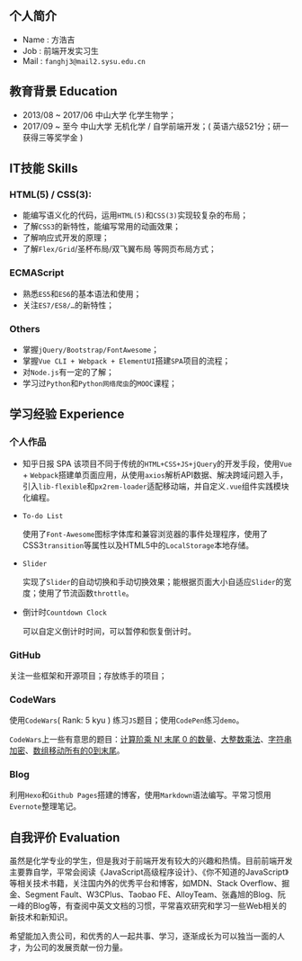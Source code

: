 ## 个人简介

* Name : 方浩吉
* Job :    前端开发实习生
* Mail :  `fanghj3@mail2.sysu.edu.cn`


## 教育背景 Education

* 2013/08 ~ 2017/06  中山大学 化学生物学；
* 2017/09 ~ 至今        中山大学 无机化学 / 自学前端开发；( 英语六级521分；研一获得三等奖学金 )

## IT技能 Skills

### HTML(5) / CSS(3):
* 能编写语义化的代码，运用`HTML(5)`和`CSS(3)`实现较复杂的布局；
* 了解`CSS3`的新特性，能编写常用的动画效果；
* 了解响应式开发的原理；
* 了解`Flex/Grid`/圣杯布局/双飞翼布局 等网页布局方式；

### ECMAScript
* 熟悉`ES5`和`ES6`的基本语法和使用；
* 关注`ES7/ES8/…`的新特性；

### Others
* 掌握`jQuery/Bootstrap/FontAwesome`；
* 掌握`Vue CLI + Webpack + ElementUI`搭建`SPA`项目的流程；
* 对`Node.js`有一定的了解；
* 学习过`Python`和`Python网络爬虫`的`MOOC`课程；

## 学习经验 Experience

### 个人作品
* 知乎日报 SPA
  该项目不同于传统的`HTML+CSS+JS+jQuery`的开发手段，使用`Vue` + `Webpack`搭建单页面应用，从使用`axios`解析API数据、解决跨域问题入手，引入`lib-flexible`和`px2rem-loader`适配移动端，并自定义`.vue`组件实践模块化编程。

* `To-do List`

  使用了`Font-Awesome`图标字体库和兼容浏览器的事件处理程序，使用了CSS3`transition`等属性以及HTML5中的`LocalStorage`本地存储。

* `Slider`

  实现了`Slider`的自动切换和手动切换效果；能根据页面大小自适应`Slider`的宽度；使用了节流函数`throttle`。

* 倒计时`Countdown Clock`

  可以自定义倒计时时间，可以暂停和恢复倒计时。

### GitHub
关注一些框架和开源项目；存放练手的项目；

### CodeWars

使用`CodeWars`( Rank: 5 kyu ) 练习`JS`题目；使用`CodePen`练习`demo`。

`CodeWars`上一些有意思的题目：[计算阶乘 N! 末尾 0 的数量](https://www.codewars.com/kata/52f787eb172a8b4ae1000a34/solutions/javascript)、[大整数乘法](https://www.codewars.com/kata/multiplying-numbers-as-strings/)、[字符串加密](https://www.codewars.com/kata/encrypt-this)、[数组移动所有的0到末尾](https://www.codewars.com/kata/52597aa56021e91c93000cb0/)。

### Blog
利用`Hexo`和`Github Pages`搭建的博客，使用`Markdown`语法编写。平常习惯用`Evernote`整理笔记。

## 自我评价 Evaluation

​	虽然是化学专业的学生，但是我对于前端开发有较大的兴趣和热情。目前前端开发主要靠自学，平常会阅读《JavaScript高级程序设计》、《你不知道的JavaScript》等相关技术书籍，关注国内外的优秀平台和博客，如MDN、Stack Overflow、掘金、Segment Fault、W3CPlus、Taobao FE、AlloyTeam、张鑫旭的Blog、阮一峰的Blog等，有查阅中英文文档的习惯，平常喜欢研究和学习一些Web相关的新技术和新知识。

​	希望能加入贵公司，和优秀的人一起共事、学习，逐渐成长为可以独当一面的人才，为公司的发展贡献一份力量。